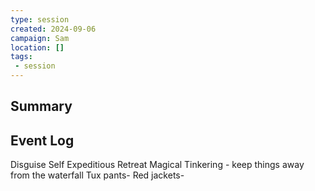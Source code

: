 ```yaml
---
type: session
created: 2024-09-06
campaign: Sam
location: []
tags:
 - session
---
```



## Summary

## Event Log

Disguise Self
Expeditious Retreat
Magical Tinkering - keep things away from the waterfall
Tux pants- Red jackets- 



